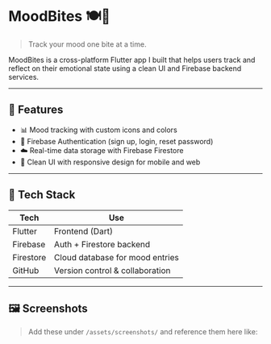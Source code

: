 # MoodBites 🍽️💬

> Track your mood one bite at a time.

MoodBites is a cross-platform Flutter app I built that helps users track and reflect on their emotional state using a clean UI and Firebase backend services.

---

## 📱 Features

- 📊 Mood tracking with custom icons and colors
- 🔐 Firebase Authentication (sign up, login, reset password)
- ☁️ Real-time data storage with Firebase Firestore
- 🎨 Clean UI with responsive design for mobile and web

---

## 🧰 Tech Stack

| Tech       | Use                             |
|------------|----------------------------------|
| Flutter    | Frontend (Dart)                 |
| Firebase   | Auth + Firestore backend        |
| Firestore  | Cloud database for mood entries |
| GitHub     | Version control & collaboration |

---

## 🖼️ Screenshots

> Add these under `/assets/screenshots/` and reference them here like:

